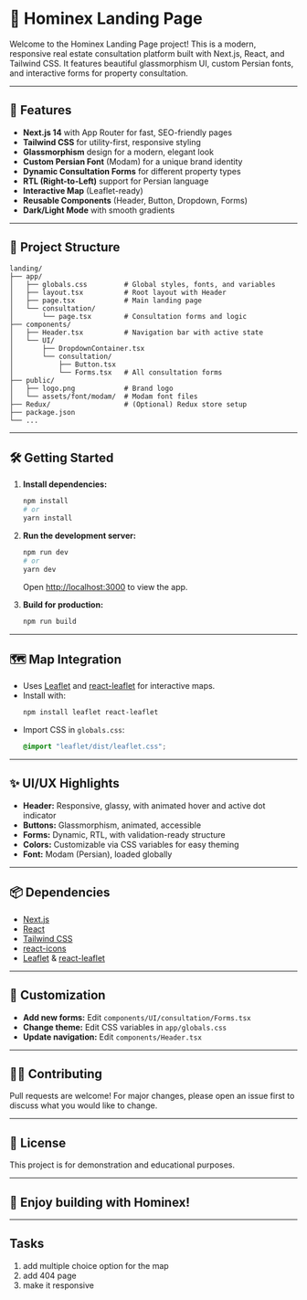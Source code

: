 # 🏡 Hominex Landing Page

Welcome to the Hominex Landing Page project! This is a modern, responsive real estate consultation platform built with Next.js, React, and Tailwind CSS. It features beautiful glassmorphism UI, custom Persian fonts, and interactive forms for property consultation.

---

## 🚀 Features

- **Next.js 14** with App Router for fast, SEO-friendly pages
- **Tailwind CSS** for utility-first, responsive styling
- **Glassmorphism** design for a modern, elegant look
- **Custom Persian Font** (Modam) for a unique brand identity
- **Dynamic Consultation Forms** for different property types
- **RTL (Right-to-Left)** support for Persian language
- **Interactive Map** (Leaflet-ready)
- **Reusable Components** (Header, Button, Dropdown, Forms)
- **Dark/Light Mode** with smooth gradients

---

## 📁 Project Structure

```
landing/
├── app/
│   ├── globals.css         # Global styles, fonts, and variables
│   ├── layout.tsx          # Root layout with Header
│   ├── page.tsx            # Main landing page
│   └── consultation/
│       └── page.tsx        # Consultation forms and logic
├── components/
│   ├── Header.tsx          # Navigation bar with active state
│   └── UI/
│       ├── DropdownContainer.tsx
│       └── consultation/
│           ├── Button.tsx
│           └── Forms.tsx   # All consultation forms
├── public/
│   ├── logo.png            # Brand logo
│   └── assets/font/modam/  # Modam font files
├── Redux/                  # (Optional) Redux store setup
├── package.json
└── ...
```

---

## 🛠️ Getting Started

1. **Install dependencies:**

   ```sh
   npm install
   # or
   yarn install
   ```

2. **Run the development server:**

   ```sh
   npm run dev
   # or
   yarn dev
   ```

   Open [http://localhost:3000](http://localhost:3000) to view the app.

3. **Build for production:**
   ```sh
   npm run build
   ```

---

## 🗺️ Map Integration

- Uses [Leaflet](https://leafletjs.com/) and [react-leaflet](https://react-leaflet.js.org/) for interactive maps.
- Install with:
  ```sh
  npm install leaflet react-leaflet
  ```
- Import CSS in `globals.css`:
  ```css
  @import "leaflet/dist/leaflet.css";
  ```

---

## ✨ UI/UX Highlights

- **Header:** Responsive, glassy, with animated hover and active dot indicator
- **Buttons:** Glassmorphism, animated, accessible
- **Forms:** Dynamic, RTL, with validation-ready structure
- **Colors:** Customizable via CSS variables for easy theming
- **Font:** Modam (Persian), loaded globally

---

## 📦 Dependencies

- [Next.js](https://nextjs.org/)
- [React](https://react.dev/)
- [Tailwind CSS](https://tailwindcss.com/)
- [react-icons](https://react-icons.github.io/react-icons/)
- [Leaflet](https://leafletjs.com/) & [react-leaflet](https://react-leaflet.js.org/)

---

## 📝 Customization

- **Add new forms:** Edit `components/UI/consultation/Forms.tsx`
- **Change theme:** Edit CSS variables in `app/globals.css`
- **Update navigation:** Edit `components/Header.tsx`

---

## 👨‍💻 Contributing

Pull requests are welcome! For major changes, please open an issue first to discuss what you would like to change.

---

## 📄 License

This project is for demonstration and educational purposes.

---

## 🌟 Enjoy building with Hominex!

---

## Tasks

1. add multiple choice option for the map
2. add 404 page
3. make it responsive
